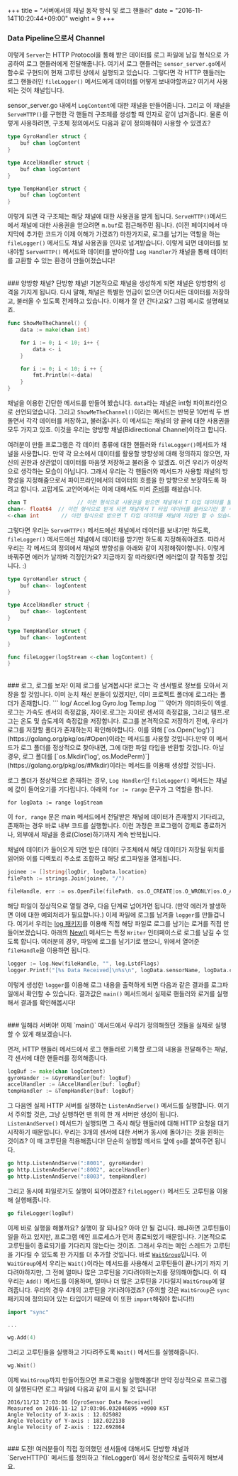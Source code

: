 +++
title = "서버에서의 채널 동작 방식 및 로그 핸들러"
date = "2016-11-14T10:20:44+09:00"
weight = 9
+++

### Data Pipeline으로서 Channel
이렇게 `Server`는 HTTP Protocol을 통해 받은 데이터를 로그 파일에 남길 형식으로 가공하여 로그 핸들러에게 전달해줍니다. 여기서 로그 핸들러는 `sensor_server.go`에서 함수로 구현되어 현재 고루틴 상에서 실행되고 있습니다. 그렇다면 각 HTTP 핸들러는 로그 핸들러인 `fileLogger()` 메서드에게 데이터를 어떻게 보내야할까요? 여기서 사용되는 것이 채널입니다.

sensor_server.go 내에서 `LogContent`에 대한 채널을 만들어줍니다. 그리고 이 채널을 `ServeHTTP()`를 구현한 각 핸들러 구조체를 생성할 때 인자로 같이 넘겨줍니다. 물론 이렇게 사용하려면, 구조체 정의에서도 다음과 같이 정의해줘야 사용할 수 있겠죠?

```go
type GyroHandler struct {
	buf chan logContent
}

type AccelHandler struct {
	buf chan logContent
}

type TempHandler struct {
	buf chan logContent
}

```

이렇게 되면 각 구조체는 해당 채널에 대한 사용권을 받게 됩니다. `ServeHTTP()`메서드에서 채널에 대한 사용권을 얻으려면 `m.buf`로 접근해주민 됩니다. (이전 페이지에서 마지막에 추가한 코드가 이제 이해가 가겠죠?)
마찬가지로, 로그를 남기는 역할을 하는 `fileLogger()` 메서드도 채널 사용권을 인자로 넘겨받습니다. 이렇게 되면 데이터를 보내야할 `ServeHTTP()` 메서드와 데이터를 받아야할 `Log Handler`가 채널을 통해 데이터를 교환할 수 있는 환경이 만들어졌습니다!

<br>
### 양방향 채널? 단방향 채널!
기본적으로 채널을 생성하게 되면 채널은 양방향의 성격을 가지게 됩니다. 다시 말해, 채널은 특별한 언급이 없으면 어디서든 데이터를 저장하고, 불러올 수 있도록 전제하고 있습니다. 이해가 잘 안 간다고요? 그럼 예시로 설명해보죠.

```go
func ShowMeTheChannel() {
	data := make(chan int)

	for i := 0; i < 10; i++ {
		data <- i
	}

	for i := 0; i < 10; i ++ {
		fmt.Println(<-data)
	}
}
```
채널을 이용한 간단한 메서드를 만들어 봤습니다. `data`라는 채널은 int형 파이프라인으로 선언되었습니다. 그리고 `ShowMeTheChannel()`이라는 메서드는 반복문 10번씩 두 번 돌면서 각각 데이터를 저장하고, 불러옵니다. 이 메서드는 채널의 양 끝에 대한 사용권을 모두 가지고 있죠. 이것을 우리는 양방향 채널(Bidirectional Channel)이라고 합니다.

여려분이 만들 프로그램은 각 데이터 종류에 대한 핸들러와 `fileLogger()`메서드가 채널을 사용합니다. 만약 각 요소에서 데이터를 활용할 방향성에 대해 정의하지 않으면, 자신의 권한과 상관없이 데이터를 마음껏 저장하고 불러올 수 있겠죠. 이건 우리가 이상적으로 생각하는 모습이 아닙니다. 그래서 우리는 각 핸들러와 메서드가 사용할 채널의 방향성을 지정해줌으로서 파이프라인에서의 데이터의 흐름을 한 방향으로 보장하도록 하려고 합니다. 고맙게도 고언어에서는 이에 대해서도 미리 [준비](https://golang.org/ref/spec#Channel_types)를 해놨습니다.
```go
chan T        		  // 이런 형식으로 사용권을 받으면 채널에서 T 타입 데이터를 불러오고 저장할 수 있습니다.
chan<- float64  // 이런 형식으로 받게 되면 채널에서 T 타입 데이터를 불러오기만 할 수 있습니다.
<-chan int     	 // 이런 형식으로 받으면 T 타입 데이터를 채널에 저장만 할 수 있습니다.
```
그렇다면 우리는 `ServeHTTP()` 메서드에선 채널에서 데이터를 보내기만 하도록, `fileLogger()` 메서드에선 채널에서 데이터를 받기만 하도록 지정해줘야겠죠. 따라서 우리는 각 메서드의 정의에서 채널의 방향성을 아래와 같이 지정해줘야합니다. 이렇게 바꿔주면 에러가 날까봐 걱정인가요? 지금까지 잘 따라왔다면 에러없이 잘 작동할 것입니다. :)

```go
type GyroHandler struct {
	buf chan<- logContent
}

type AccelHandler struct {
	buf chan<- logContent
}

type TempHandler struct {
	buf chan<- logContent
}

func fileLogger(logStream <-chan logContent) {
}
```
<br>
### 로그, 로그를 보자!
이제 로그를 남겨봅시다! 로그는 각 센서별로 정보를 모아서 저장을 할 것입니다. 이미 눈치 채신 분들이 있겠지만, 이미 프로젝트 폴더에 로그라는 폴더가 존재합니다.
```
log/
		Accel.log
		Gyro.log
		Temp.log
```
약어가 의미하듯이 엑셀.로그는 가속도 센서의 측정값을, 자이로.로그는 자이로 센서의 측정값을, 그리고 템프.로그는 온도 및 습도계의 측정값을 저장합니다. 로그를 본격적으로 저장하기 전에, 우리가 로그를 저장할 폴더가 존재하는지 확인해야합니다. 이를 외해 [`os.Open('log')`](https://golang.org/pkg/os/#Open)이라는 메서드를 사용할 것입니다.만약 이 메서드가 로그 폴더를 정상적으로 찾아내면, 그에 대한 파일 타입을 반환할 것입니다. 아닐 경우, 로그 폴더를 [`os.Mkdir('log', os.ModePerm)`](https://golang.org/pkg/os/#Mkdir)이라는 메서드를 이용해 생성할 것입니다.

로그 폴더가 정상적으로 존재하는 경우, `Log Handler`인 `fileLogger()` 메서드는 채널에 값이 들어오기를 기다립니다. 아래의 `for := range` 문구가 그 역할을 합니다.
```
for logData := range logStream
```
이 `for, range` 문은 main 메서드에서 전달받은 채널에 데이터가 존재할지 기다리고, 존재하는 경우 바로 내부 코드를 실행합니다. 이런 과정은 프로그램이 강제로 종료하거나, 외부에서 채널을 종료(Close)하기까지 계속 반복됩니다.

채널에 데이터가 들어오게 되면 받은 데이터 구조체에서 해당 데이터가 저장될 위치를 읽어와 이를 디렉토리 주소로 조합하고 해당 로그파일을 열게됩니다. 
```go
joinee := []string{logDir, logData.location}
filePath := strings.Join(joinee, "/")

fileHandle, err := os.OpenFile(filePath, os.O_CREATE|os.O_WRONLY|os.O_APPEND, 0666)
```
해당 파일이 정상적으로 열릴 경우, 다음 단계로 넘어가면 됩니다. (만약 에러가 발생하면 이에 대한 예외처리가 필요합니다.) 이제 파일에 로그를 남겨줄 `logger`를 만들겁니다. 여기서 우리는 [log 패키지](https://golang.org/pkg/log)를 이용해 직접 해당 파일로 로그를 남기는 로거를 직접 만들어보겠습니다. 아래의 [New()](https://golang.org/pkg/log/#New) 메서드는 특정 `Writer` 인터페이스로 로그를 남길 수 있도록 합니다. 여러분의 경우, 파일에 로그를 남기기로 했으니, 위에서 열어준 `fileHandle`을 이용하면 됩니다.

```go
logger := log.New(fileHandle, "", log.LstdFlags)
logger.Printf("[%s Data Received]\n%s\n", logData.sensorName, logData.content)
```
이렇게 생성한 `logger`를 이용해 로그 내용을 출력하게 되면 다음과 같은 결과를 로그파일에서 확인할 수 있습니다. 결과값은 `main()` 메서드에서 실제로 핸들러와 로거를 실행해서 결과를 확인해봅시다!

<br>
### 일해라 서버야!
이제 `main()` 메서드에서 우리가 정의해줬던 것들을 실제로 실행할 수 있게 해보겠습니다.

먼저, HTTP 핸들러 메서드에서 로그 핸들러로 기록할 로그의 내용을 전달해주는 채널, 각 센서에 대한 핸들러를 정의해줍니다.
```go
logBuf := make(chan logContent)
gyroHander := &GyroHandler{buf: logBuf}
accelHandler := &AccelHandler{buf: logBuf}
tempHandler := &TempHandler{buf: logBuf}
```
그 다음엔 실제 HTTP 서버를 실행하는 `ListenAndServe()` 메서드를 실행합니다. 여기서 주의할 것은, 그냥 실행하면 맨 위의 한 개 서버만 생성이 됩니다. `ListenAndServe()` 메서드가 실행되면 그 즉시 해당 핸들러에 대해 HTTP 요청을 대기 시작하기 때문입니다. 우리는 3개의 센서에 대한 서버가 동시에 돌아가는 것을 윈하는 것이죠? 이 때 고루틴을 적용해줍니다! 단순히 실행할 메서드 앞에 `go`를 붙여주면 됩니다.

```go
go http.ListenAndServe(":8001", gyroHander)
go http.ListenAndServe(":8002", accelHandler)
go http.ListenAndServe(":8003", tempHandler)
```

그리고 동시에 파일로거도 실행이 되어야겠죠? `fileLogger()` 메서드도 고루틴을 이용해 실행해줍니다.

```go
go fileLogger(logBuf)
```

이제 바로 실행을 해볼까요? 실행이 잘 되나요? 아마 안 될 겁니다. 왜냐하면 고루틴들이 일을 하고 있지만, 프로그램 메인 프로세스가 먼저 종료되었기 때문입니다. 기본적으로 고루틴들이 종료되기를 기다리지 않는다는 것이죠. 그래서 우리는 메인 스레드가 고루틴을 기다릴 수 있도록 한 가지를 더 추가할 것입니다. 바로 [`WaitGroup`](https://golang.org/pkg/sync/#WaitGroup)입니다. 이 `WaitGroup`에서 우리는 `Wait()`이라는 메서드를 사용해서 고루틴들이 끝나기기 까지 기다려야하지만, 그 전에 얼마나 많은 고루틴을 기다려야하는지를 정의해야합니다. 이 때 우리는 `Add()` 메서드를 이용하며, 얼마나 더 많은 고루틴을 기다릴지 `WaitGroup`에 알려줍니다. 우리의 경우 4개의 고루틴을 기다려야겠죠? (주의할 것은 `WaitGroup`은 `sync` 패키지에 정의되어 있는 타입이기 때문에 이 또한 `import`해줘야 합니다!!)

```go
import "sync"

...

wg.Add(4)
```
그리고 고루틴들을 실행하고 기다려주도록 `Wait()` 메서드를 실행해줍니다.

```go
wg.Wait()
```
이제 `WaitGroup`까지 만들어줬으면 프로그램을 실행해봅다! 만약 정상적으로 프로그램이 실행된다면 로그 파일에 다음과 같이 표시 될 것 입니다!

```
2016/11/12 17:03:06 [GyroSensor Data Received]
Measured on 2016-11-12 17:03:06.032046895 +0900 KST
Angle Velocity of X-axis : 12.025082
Angle Velocity of Y-axis : 182.022138
Angle Velocity of Z-axis : 122.692864
```
<br>
### 도전!
여러분들이 직접 정의했던 센서들에 대해서도 단방향 채널과 `ServeHTTP()` 메서드를 정의하고 `fileLogger()`에서 정상적으로 출력하게 해보세요.